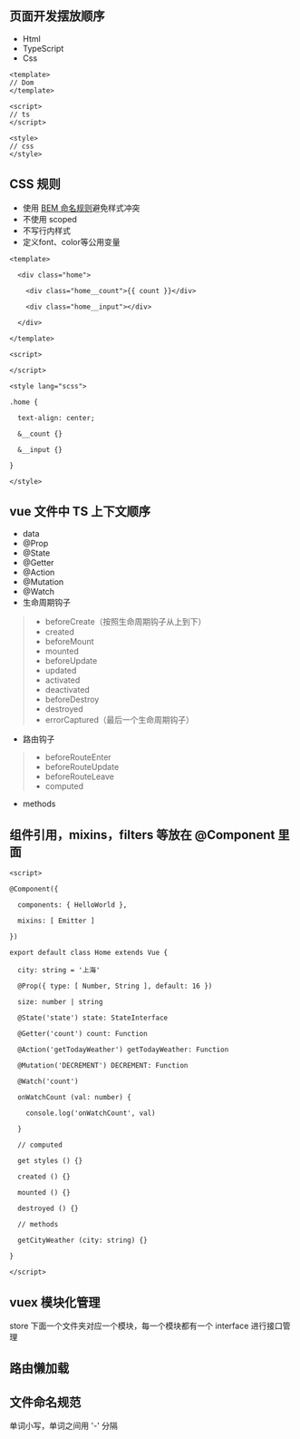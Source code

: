 ## 页面开发摆放顺序
- Html
- TypeScript
- Css
```vue
<template>
// Dom
</template>

<script>
// ts
</script>

<style>
// css
</style>
```

##  CSS 规则
- 使用 [BEM 命名规则](https://www.jianshu.com/p/8abf44aa6e7d)避免样式冲突
- 不使用 scoped
- 不写行内样式
- 定义font、color等公用变量
```vue
<template>

  <div class="home">

    <div class="home__count">{{ count }}</div>

    <div class="home__input"></div>

  </div>

</template>

<script>

</script>

<style lang="scss">

.home {

  text-align: center;

  &__count {}

  &__input {}

}

</style>
```

## vue 文件中 TS 上下文顺序
- data
- @Prop
- @State
- @Getter
- @Action
- @Mutation
- @Watch
- 生命周期钩子
> - beforeCreate（按照生命周期钩子从上到下）
> - created
> - beforeMount
> - mounted
> - beforeUpdate
> - updated
> - activated
> - deactivated
> - beforeDestroy
> - destroyed
> - errorCaptured（最后一个生命周期钩子）
- 路由钩子
> - beforeRouteEnter
> - beforeRouteUpdate
> - beforeRouteLeave
> - computed
- methods

## 组件引用，mixins，filters 等放在 @Component 里面
```vue
<script>

@Component({

  components: { HelloWorld },

  mixins: [ Emitter ]

})

export default class Home extends Vue {

  city: string = '上海'

  @Prop({ type: [ Number, String ], default: 16 })

  size: number | string

  @State('state') state: StateInterface

  @Getter('count') count: Function

  @Action('getTodayWeather') getTodayWeather: Function

  @Mutation('DECREMENT') DECREMENT: Function

  @Watch('count')

  onWatchCount (val: number) {

    console.log('onWatchCount', val)

  }

  // computed

  get styles () {}

  created () {}

  mounted () {}

  destroyed () {}

  // methods

  getCityWeather (city: string) {}

}

</script>
```

## vuex 模块化管理
store 下面一个文件夹对应一个模块，每一个模块都有一个 interface 进行接口管理

## 路由懒加载

## 文件命名规范
单词小写，单词之间用 '-' 分隔
